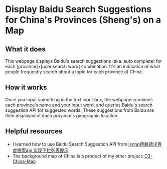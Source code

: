 # Display Baidu Search Suggestions for China's Provinces (Sheng's) on a Map
## What it does
This webpage displays Baidu's search suggestions (aka. auto complete) for each [province]+[user search word] combination. It's an indication of what people frequently search about a topic for each province of China.
## How it works
Once you input something in the text input box, the webpage combines each province's name and your input word, and queries Baidu's search suggestion API for suggested words. These suggestions from Baidu are then displayed at each province's geographic location.



## Helpful resources
- I learned how to use Baidu Search Suggestion API from [jsonp跨越请求百度搜索api 实现下拉列表提示](http://www.yaoguangkeji.com/a_obQ6O5G3.html)
- The background map of China is a product of my other project: [D3-China-Map](https://github.com/little006/D3-China-map)
